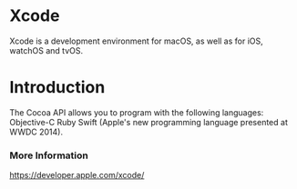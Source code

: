 # Xcode 
Xcode is a development environment for macOS, as well as for iOS, watchOS and tvOS.

# Introduction 
The Cocoa API allows you to program with the following languages:
Objective-C
Ruby
Swift (Apple's new programming language presented at WWDC 2014).

### More Information
https://developer.apple.com/xcode/